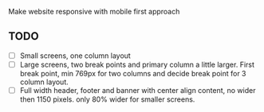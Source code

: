 Make website responsive with mobile first approach
## TODO
- [ ] Small screens, one column layout
- [ ] Large screens, two break points and primary column a little larger. First break point, min 769px for two columns and decide break point for 3 column layout.
- [ ] Full width header, footer and banner with center align content, no wider then 1150 pixels. only 80% wider for smaller screens.
